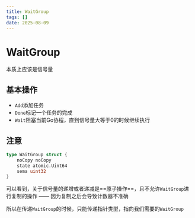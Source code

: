 ```yaml
---
title: WaitGroup
tags: []
date: 2025-08-09
---
```

# WaitGroup

本质上应该是信号量

## 基本操作

- `Add`添加任务
- `Done`标记一个任务的完成
- `Wait`阻塞当前Go协程，直到信号量大等于0的时候继续执行

## 注意

```go
type WaitGroup struct {
	noCopy noCopy
	state atomic.Uint64
	sema uint32
}
```
可以看到，关于信号量的递增或者递减是==原子操作==，且不允许`WaitGroup`进行复制的操作 —— 因为复制之后会导致计数器不准确

所以在传递`WaitGroup`的时候，只能传递指针类型，指向我们需要的`WaitGroup`
